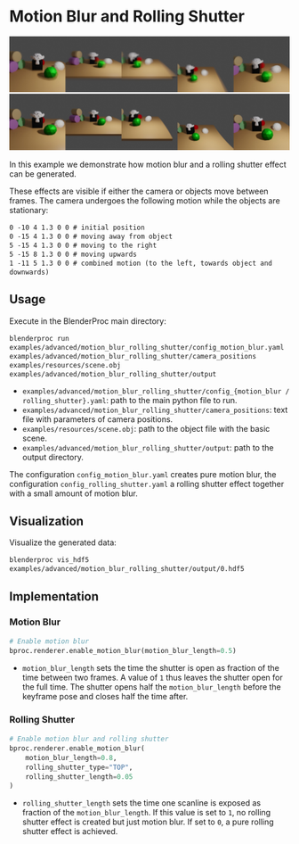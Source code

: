 # Motion Blur and Rolling Shutter

<p align="center">
<img src="../../../images/motion_blur_rolling_shutter_motion_blur.jpg" alt="Motion blur readme image" width=750>
<img src="../../../images/motion_blur_rolling_shutter_rolling_shutter.jpg" alt="Rolling Shutter readme image" width=750>
</p>

In this example we demonstrate how motion blur and a rolling shutter effect can be generated.

These effects are visible if either the camera or objects move between frames. The camera undergoes the following motion while the objects are stationary:

```
0 -10 4 1.3 0 0 # initial position
0 -15 4 1.3 0 0 # moving away from object
5 -15 4 1.3 0 0 # moving to the right
5 -15 8 1.3 0 0 # moving upwards
1 -11 5 1.3 0 0 # combined motion (to the left, towards object and downwards)
```

## Usage

Execute in the BlenderProc main directory:

```
blenderproc run examples/advanced/motion_blur_rolling_shutter/config_motion_blur.yaml examples/advanced/motion_blur_rolling_shutter/camera_positions examples/resources/scene.obj examples/advanced/motion_blur_rolling_shutter/output
```

* `examples/advanced/motion_blur_rolling_shutter/config_{motion_blur / rolling_shutter}.yaml`: path to the main python file to run.
* `examples/advanced/motion_blur_rolling_shutter/camera_positions`: text file with parameters of camera positions.
* `examples/resources/scene.obj`: path to the object file with the basic scene.
* `examples/advanced/motion_blur_rolling_shutter/output`: path to the output directory.

The configuration `config_motion_blur.yaml` creates pure motion blur, the configuration `config_rolling_shutter.yaml` a rolling shutter effect together with a small amount of motion blur.

## Visualization

Visualize the generated data:

```
blenderproc vis_hdf5 examples/advanced/motion_blur_rolling_shutter/output/0.hdf5
```

## Implementation

### Motion Blur

```python
# Enable motion blur
bproc.renderer.enable_motion_blur(motion_blur_length=0.5)
```

* `motion_blur_length` sets the time the shutter is open as fraction of the time between two frames. A value of `1` thus leaves the shutter open for the full time. The shutter opens half the `motion_blur_length` before the keyframe pose and closes half the time after.

### Rolling Shutter

```python
# Enable motion blur and rolling shutter
bproc.renderer.enable_motion_blur(
    motion_blur_length=0.8,
    rolling_shutter_type="TOP",
    rolling_shutter_length=0.05
)
```

* `rolling_shutter_length` sets the time one scanline is exposed as fraction of the `motion_blur_length`. If this value is set to `1`, no rolling shutter effect is created but just motion blur. If set to `0`, a pure rolling shutter effect is achieved.

